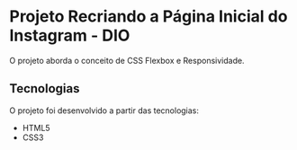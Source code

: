 # Projeto Recriando a Página Inicial do Instagram - DIO 

O projeto aborda o conceito de CSS Flexbox e Responsividade.
                             
## Tecnologias

O projeto foi desenvolvido a partir das tecnologias:

* HTML5
* CSS3
